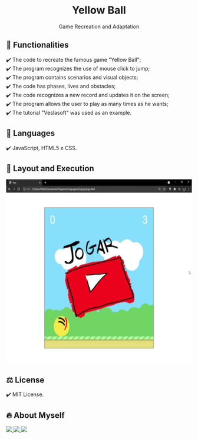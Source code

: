 <h1 align="center"> Yellow Ball </h1>
<p align="center">Game Recreation and Adaptation</p>
  
## 🎯 Functionalities
✔️ The code to recreate the famous game "Yellow Ball"; <br>
✔️ The program recognizes the use of mouse click to jump; <br>
✔️ The program contains scenarios and visual objects; <br>
✔️ The code has phases, lives and obstacles; <br>
✔️ The code recognizes a new record and updates it on the screen; <br>
✔️ The program allows the user to play as many times as he wants; <br>
✔️ The tutorial "Veslasoft" was used as an example.

## 🚀 Languages
✔️ JavaScript, HTML5 e CSS.

## 🎨 Layout and Execution
<p align="left">
      <img src="Jogo.gif" width="660" height="500"> 
      
## ⚖️ License
✔️ MIT License.

## 🔥 About Myself
  <div>
  <p align="leftr">
  <a href = "https://mail.google.com/mail/u/1/#inbox"><img src="https://img.shields.io/badge/-Gmail-%23EA4335?style=for-the-badge&logo=gmail&logoColor=white" target="_blank">
  </a>
  <a href="https://www.linkedin.com/in/maria-eduarda-macedo-braga-4663bb208/e" target="_blank"><img src="https://img.shields.io/badge/-LinkedIn-%230077B5?style=for-the-badge&logo=linkedin&logoColor=white" target="_blank">
  </a> 
  <a href="https://www.instagram.com/_maria_2k03/?hl=pt-br" target="_blank"><img src="https://img.shields.io/badge/-Instagram-%23E4405F?style=for-the-badge&logo=instagram&logoColor=white" target="_blank">
  </a>
</div></p>
